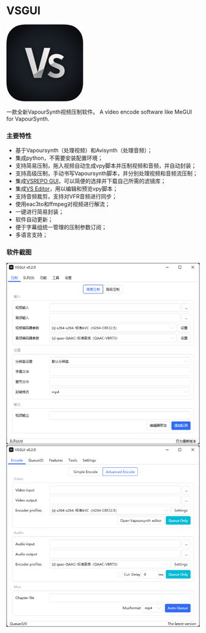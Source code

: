 # VSGUI

![](https://github.com/YohoYang/VSGUI/raw/master/READMEIMG/VSGUI-ICON.png)

一款全新VapourSynth视频压制软件。
A video encode software like MeGUI for VapourSynth.


### 主要特性

- 基于Vapoursynth（处理视频）和Avisynth（处理音频）；
- 集成python，不需要安装配置环境；
- 支持简易压制，拖入视频自动生成vpy脚本并压制视频和音频，并自动封装；
- 支持高级压制，手动书写Vapoursynth脚本，并分别处理视频和音频流压制；
- 集成[VSREPO GUI](https://github.com/theChaosCoder/VSRepoGUI "VSREPO GUI")，可以简便的选择并下载自己所需的滤镜库；
- 集成[VS Editor](https://github.com/YomikoR/VapourSynth-Editor "VS Editor")，用以编辑和预览vpy脚本；
- 支持音频裁剪，支持对VFR音频进行同步；
- 使用eac3to和ffmpeg对视频进行解流；
- 一键进行简易封装；
- 软件自动更新；
- 便于字幕组统一管理的压制参数订阅；
- 多语言支持；


### 软件截图

![中文简易压制主界面](https://github.com/YohoYang/VSGUI/raw/master/READMEIMG/1.png)
![英文高级压制主界面](https://github.com/YohoYang/VSGUI/raw/master/READMEIMG/2.png)
